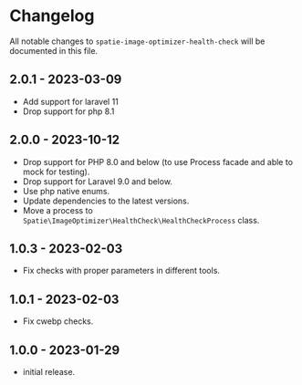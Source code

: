 # Changelog

All notable changes to `spatie-image-optimizer-health-check` will be documented in this file.

## 2.0.1 - 2023-03-09

- Add support for laravel 11
- Drop support for php 8.1

## 2.0.0 - 2023-10-12

- Drop support for PHP 8.0 and below (to use Process facade and able to mock for testing).
- Drop support for Laravel 9.0 and below.
- Use php native enums.
- Update dependencies to the latest versions.
- Move a process to `Spatie\ImageOptimizer\HealthCheck\HealthCheckProcess` class.

## 1.0.3 - 2023-02-03

- Fix checks with proper parameters in different tools.

## 1.0.1 - 2023-02-03

- Fix cwebp checks.

## 1.0.0 - 2023-01-29

- initial release.
